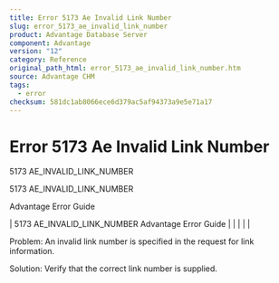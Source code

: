 ```yaml
---
title: Error 5173 Ae Invalid Link Number
slug: error_5173_ae_invalid_link_number
product: Advantage Database Server
component: Advantage
version: "12"
category: Reference
original_path_html: error_5173_ae_invalid_link_number.htm
source: Advantage CHM
tags:
  - error
checksum: 581dc1ab8066ece6d379ac5af94373a9e5e71a17
---
```


# Error 5173 Ae Invalid Link Number

5173 AE\_INVALID\_LINK\_NUMBER

5173 AE\_INVALID\_LINK\_NUMBER

Advantage Error Guide

| 5173 AE\_INVALID\_LINK\_NUMBER  Advantage Error Guide |  |  |  |  |

Problem: An invalid link number is specified in the request for link information.

Solution: Verify that the correct link number is supplied.
